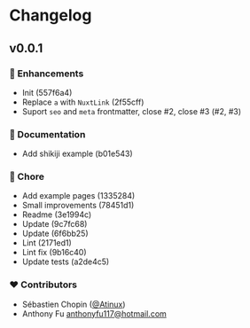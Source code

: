 # Changelog


## v0.0.1


### 🚀 Enhancements

- Init (557f6a4)
- Replace `a` with `NuxtLink` (2f55cff)
- Suport `seo` and `meta` frontmatter, close #2, close #3 (#2, #3)

### 📖 Documentation

- Add shikiji example (b01e543)

### 🏡 Chore

- Add example pages (1335284)
- Small improvements (78451d1)
- Readme (3e1994c)
- Update (9c7fc68)
- Update (6f6bb25)
- Lint (2171ed1)
- Lint fix (9b16c40)
- Update tests (a2de4c5)

### ❤️  Contributors

- Sébastien Chopin ([@Atinux](http://github.com/Atinux))
- Anthony Fu <anthonyfu117@hotmail.com>

